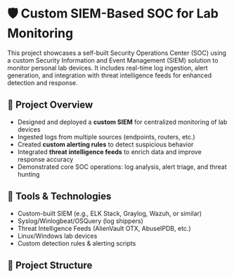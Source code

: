 # 🛡️ Custom SIEM-Based SOC for Lab Monitoring

This project showcases a self-built Security Operations Center (SOC) using a custom Security Information and Event Management (SIEM) solution to monitor personal lab devices. It includes real-time log ingestion, alert generation, and integration with threat intelligence feeds for enhanced detection and response.

## 🚀 Project Overview

- Designed and deployed a **custom SIEM** for centralized monitoring of lab devices
- Ingested logs from multiple sources (endpoints, routers, etc.)
- Created **custom alerting rules** to detect suspicious behavior
- Integrated **threat intelligence feeds** to enrich data and improve response accuracy
- Demonstrated core SOC operations: log analysis, alert triage, and threat hunting

## 🔧 Tools & Technologies

- Custom-built SIEM (e.g., ELK Stack, Graylog, Wazuh, or similar)
- Syslog/Winlogbeat/OSQuery (log shippers)
- Threat Intelligence Feeds (AlienVault OTX, AbuseIPDB, etc.)
- Linux/Windows lab devices
- Custom detection rules & alerting scripts

## 📂 Project Structure



